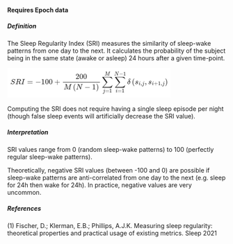**Requires Epoch data**

##### Definition

The Sleep Regularity Index (SRI) measures the similarity of sleep-wake patterns from one day to the next. It calculates the probability of the subject being in the same state (awake or asleep) 24 hours after a given time-point.

![Formula to compute the Sleep Regularity Index (SRI)](./SRI_1.png)

Computing the SRI does not require having a single sleep episode per night (though false sleep events will artificially decrease the SRI value).

##### Interpretation

SRI values range from 0 (random sleep-wake patterns) to 100 (perfectly regular sleep-wake patterns).

Theoretically, negative SRI values (between -100 and 0) are possible if sleep-wake patterns are anti-correlated from one day to the next (e.g. sleep for 24h then wake for 24h). In practice, negative values are very uncommon.

##### References

(1) Fischer, D.; Klerman, E.B.; Phillips, A.J.K. Measuring sleep regularity: theoretical properties and practical usage of existing metrics. Sleep 2021
